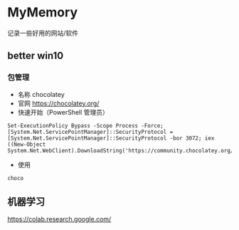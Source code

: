 # MyMemory
记录一些好用的网站/软件

## better win10

### 包管理
- 名称 chocolatey
- 官网 https://chocolatey.org/
- 快速开始（PowerShell 管理员）
```
Set-ExecutionPolicy Bypass -Scope Process -Force; [System.Net.ServicePointManager]::SecurityProtocol = [System.Net.ServicePointManager]::SecurityProtocol -bor 3072; iex ((New-Object System.Net.WebClient).DownloadString('https://community.chocolatey.org/install.ps1'))
```
- 使用
```
choco
```

## 机器学习

https://colab.research.google.com/


